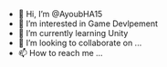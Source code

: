- 👋 Hi, I’m @AyoubHA15
- 👀 I’m interested in Game Devlpement
- 🌱 I’m currently learning Unity
- 💞️ I’m looking to collaborate on ...
- 📫 How to reach me ...

<!---
AyoubHA15/AyoubHA15 is a ✨ special ✨ repository because its `README.md` (this file) appears on your GitHub profile.
You can click the Preview link to take a look at your changes.
--->
